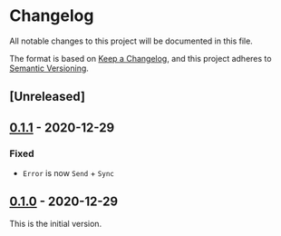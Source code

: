 # Changelog
All notable changes to this project will be documented in this file.

The format is based on [Keep a Changelog](https://keepachangelog.com/en/1.0.0/),
and this project adheres to [Semantic Versioning](https://semver.org/spec/v2.0.0.html).

## [Unreleased]

## [0.1.1] - 2020-12-29
### Fixed
* `Error` is now `Send` + `Sync`

## [0.1.0] - 2020-12-29
This is the initial version.

[0.1.1]: https://github.com/bahlo/sonyflake-rs/compare/v0.1.0...v0.1.1
[0.1.0]: https://github.com/bahlo/sonyflake-rs/releases/tag/v0.1.0

